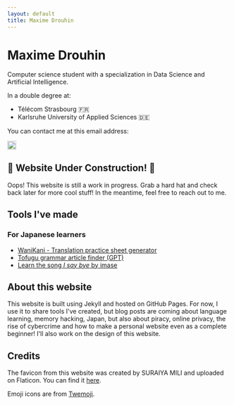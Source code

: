 ```yaml
---
layout: default
title: Maxime Drouhin
---
```


# Maxime Drouhin

Computer science student with a specialization in Data Science and Artificial Intelligence.

In a double degree at:
- Télécom Strasbourg 🇫🇷
- Karlsruhe University of Applied Sciences 🇩🇪

You can contact me at this email address:

<img alt="Email image" src="https://github.com/user-attachments/assets/476d999b-7edf-4082-acfc-1561e996ea54" style="height: 1.4em">

<div class="construction">
    <h2>🚧 Website Under Construction! 🚧</h2>
    <p>Oops! This website is still a work in progress. Grab a hard hat and check back later for more cool stuff! In the meantime, feel free to reach out to me.</p>
</div>

## Tools I've made

### For Japanese learners

- [WaniKani - Translation practice sheet generator](/tools/translation-practice-sheet-generator/)
- [Tofugu grammar article finder (GPT)](/tools/grammar-article-finder/)
- [Learn the song *I say bye* by imase](/tools/learn-i-say-bye-by-imase/)

## About this website

This website is built using Jekyll and hosted on GitHub Pages. For now, I use it to share tools I've created, but blog posts are coming about language learning, memory hacking, Japan, but also about piracy, online privacy, the rise of cybercrime and how to make a personal website even as a complete beginner! I'll also work on the design of this website.

## Credits

The favicon from this website was created by SURAIYA MILI and uploaded on Flaticon. You can find it <a href="https://www.flaticon.com/free-icon/wink_9527007" title="wink icon">here</a>.

Emoji icons are from [Twemoji](https://github.com/twitter/twemoji).
